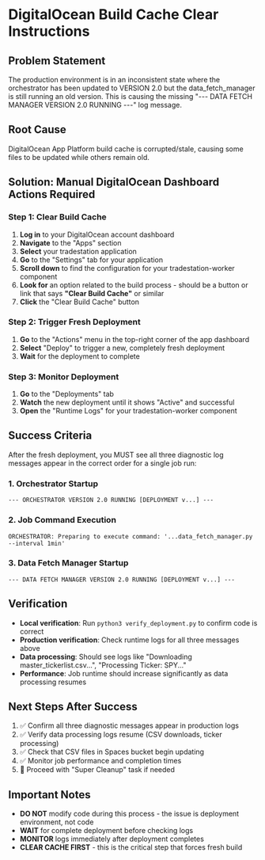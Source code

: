 # DigitalOcean Build Cache Clear Instructions

## Problem Statement
The production environment is in an inconsistent state where the orchestrator has been updated to VERSION 2.0 but the data_fetch_manager is still running an old version. This is causing the missing "--- DATA FETCH MANAGER VERSION 2.0 RUNNING ---" log message.

## Root Cause
DigitalOcean App Platform build cache is corrupted/stale, causing some files to be updated while others remain old.

## Solution: Manual DigitalOcean Dashboard Actions Required

### Step 1: Clear Build Cache
1. **Log in** to your DigitalOcean account dashboard
2. **Navigate** to the "Apps" section 
3. **Select** your tradestation application
4. **Go** to the "Settings" tab for your application
5. **Scroll down** to find the configuration for your tradestation-worker component
6. **Look for** an option related to the build process - should be a button or link that says **"Clear Build Cache"** or similar
7. **Click** the "Clear Build Cache" button

### Step 2: Trigger Fresh Deployment
1. **Go** to the "Actions" menu in the top-right corner of the app dashboard
2. **Select** "Deploy" to trigger a new, completely fresh deployment
3. **Wait** for the deployment to complete

### Step 3: Monitor Deployment
1. **Go** to the "Deployments" tab 
2. **Watch** the new deployment until it shows "Active" and successful
3. **Open** the "Runtime Logs" for your tradestation-worker component

## Success Criteria
After the fresh deployment, you MUST see all three diagnostic log messages appear in the correct order for a single job run:

### 1. Orchestrator Startup
```
--- ORCHESTRATOR VERSION 2.0 RUNNING [DEPLOYMENT v...] ---
```

### 2. Job Command Execution
```
ORCHESTRATOR: Preparing to execute command: '...data_fetch_manager.py --interval 1min'
```

### 3. Data Fetch Manager Startup
```
--- DATA FETCH MANAGER VERSION 2.0 RUNNING [DEPLOYMENT v...] ---
```

## Verification
- **Local verification**: Run `python3 verify_deployment.py` to confirm code is correct
- **Production verification**: Check runtime logs for all three messages above
- **Data processing**: Should see logs like "Downloading master_tickerlist.csv...", "Processing Ticker: SPY..."
- **Performance**: Job runtime should increase significantly as data processing resumes

## Next Steps After Success
1. ✅ Confirm all three diagnostic messages appear in production logs
2. ✅ Verify data processing logs resume (CSV downloads, ticker processing)
3. ✅ Check that CSV files in Spaces bucket begin updating
4. ✅ Monitor job performance and completion times
5. 🔄 Proceed with "Super Cleanup" task if needed

## Important Notes
- **DO NOT** modify code during this process - the issue is deployment environment, not code
- **WAIT** for complete deployment before checking logs
- **MONITOR** logs immediately after deployment completes
- **CLEAR CACHE FIRST** - this is the critical step that forces fresh build